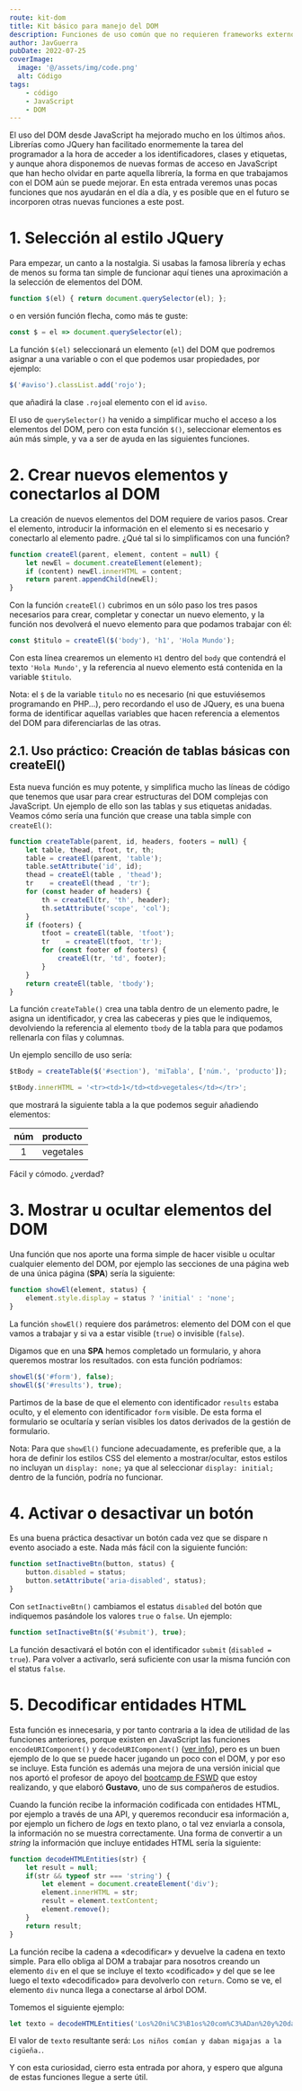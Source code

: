 ```yaml
---
route: kit-dom
title: Kit básico para manejo del DOM
description: Funciones de uso común que no requieren frameworks externos.
author: JavGuerra
pubDate: 2022-07-25
coverImage:
  image: '@/assets/img/code.png'
  alt: Código
tags:
    - código
    - JavaScript
    - DOM
---
```


El uso del DOM desde JavaScript ha mejorado mucho en los últimos años. Librerías como JQuery han facilitado enormemente la tarea del programador a la hora de acceder a los identificadores, clases y etiquetas, y aunque ahora disponemos de nuevas formas de acceso en JavaScript que han hecho olvidar en parte aquella librería, la forma en que trabajamos con el DOM aún se puede mejorar. En esta entrada veremos unas pocas funciones que nos ayudarán en el día a día, y es posible que en el futuro se incorporen otras nuevas funciones a este post.

# 1. Selección al estilo JQuery

Para empezar, un canto a la nostalgia. Si usabas la famosa librería y echas de menos su forma tan simple de funcionar aquí tienes una aproximación a la selección de elementos del DOM.

```javascript
function $(el) { return document.querySelector(el); };
```
o en versión función flecha, como más te guste:

```javascript
const $ = el => document.querySelector(el);
```
La función ```$(el)``` seleccionará un elemento (```el```) del DOM que podremos asignar a una variable o con el que podemos usar propiedades, por ejemplo:

```javascript
$('#aviso').classList.add('rojo');
```
que añadirá la clase ```.rojo```al elemento con el id ```aviso```.

El uso de ```querySelector()``` ha venido a simplificar mucho el acceso a los elementos del DOM, pero con esta función ```$()```, seleccionar elementos es aún más simple, y va a ser de ayuda en las siguientes funciones.

# 2. Crear nuevos elementos y conectarlos al DOM

La creación de nuevos elementos del DOM requiere de varios pasos. Crear el elemento, introducir la información en el elemento si es necesario y conectarlo al elemento padre. ¿Qué tal si lo simplificamos con una función?

```javascript
function createEl(parent, element, content = null) {
    let newEl = document.createElement(element);
    if (content) newEl.innerHTML = content;
    return parent.appendChild(newEl);
}
```
Con la función ```createEl()``` cubrimos en un sólo paso los tres pasos necesarios para crear, completar y conectar un nuevo elemento, y la función nos devolverá el nuevo elemento para que podamos trabajar con él:

```javascript
const $titulo = createEl($('body'), 'h1', 'Hola Mundo');
```
Con esta línea crearemos un elemento ```H1``` dentro del ```body``` que contendrá el texto ```'Hola Mundo'```, y la referencia al nuevo elemento está contenida en la variable ```$titulo```.

Nota: el ```$``` de la variable ```titulo``` no es necesario (ni que estuviésemos programando en PHP...), pero recordando el uso de JQuery, es una buena forma de identificar aquellas variables que hacen referencia a elementos del DOM para diferenciarlas de las otras.

## 2.1. Uso práctico: Creación de tablas básicas con createEl()

Esta nueva función es muy potente, y simplifica mucho las líneas de código que tenemos que usar para crear estructuras del DOM complejas con JavaScript. Un ejemplo de ello son las tablas y sus etiquetas anidadas. Veamos cómo sería una función que crease una tabla simple con ```createEl()```:

```javascript
function createTable(parent, id, headers, footers = null) {
    let table, thead, tfoot, tr, th;
    table = createEl(parent, 'table');
    table.setAttribute('id', id);
    thead = createEl(table , 'thead');
    tr    = createEl(thead , 'tr');
    for (const header of headers) {
        th = createEl(tr, 'th', header);
        th.setAttribute('scope', 'col');
    }
    if (footers) {
        tfoot = createEl(table, 'tfoot');
        tr    = createEl(tfoot, 'tr');
        for (const footer of footers) {
            createEl(tr, 'td', footer);
        } 
    }
    return createEl(table, 'tbody');
}
```

La función ```createTable()``` crea una tabla dentro de un elemento padre, le asigna un identificador, y crea las cabeceras y pies que le indiquemos, devolviendo la referencia al elemento ```tbody``` de la tabla para que podamos rellenarla con filas y columnas.

Un ejemplo sencillo de uso sería:

```javascript
$tBody = createTable($('#section'), 'miTabla', ['núm.', 'producto']);

$tBody.innerHTML = '<tr><td>1</td><td>vegetales</td></tr>';
```
que mostrará la siguiente tabla a la que podemos seguir añadiendo elementos:

| núm | producto |
| :---: |:--- |
| 1 | vegetales |

Fácil y cómodo. ¿verdad?

# 3. Mostrar u ocultar elementos del DOM

Una función que nos aporte una forma simple de hacer visible u ocultar cualquier elemento del DOM, por ejemplo las secciones de una página web de una única página (**SPA**) sería la siguiente:

```javascript
function showEl(element, status) {
    element.style.display = status ? 'initial' : 'none';
}
```

La función ```showEl()``` requiere dos parámetros: elemento del DOM con el que vamos a trabajar y si va a estar visible (```true```) o invisible (```false```).

Digamos que en una **SPA** hemos completado un formulario, y ahora queremos mostrar los resultados. con esta función podríamos:

```javascript
showEl($('#form'), false);
showEl($('#results'), true);
```
Partimos de la base de que el elemento con identificador ```results``` estaba oculto, y el elemento con identificador ```form``` visible. De esta forma el formulario se ocultaría y serían visibles los datos derivados de la gestión de formulario.

Nota: Para que ```showEl()``` funcione adecuadamente, es preferible que, a la hora de definir los estilos CSS del elemento a mostrar/ocultar, estos estilos no incluyan un ```display: none;``` ya que al seleccionar ```display: initial;``` dentro de la función, podría no funcionar.

# 4. Activar o desactivar un botón

Es una buena práctica desactivar un botón cada vez que se dispare n evento asociado a este. Nada más fácil con la siguiente función:

```javascript
function setInactiveBtn(button, status) {
    button.disabled = status;
    button.setAttribute('aria-disabled', status);
}
```

Con ```setInactiveBtn()``` cambiamos el estatus ```disabled``` del botón que indiquemos pasándole los valores ```true``` o ```false```. Un ejemplo:

```javascript
function setInactiveBtn($('#submit'), true);
```

La función desactivará el botón con el identificador ```submit``` (```disabled = true```). Para volver a activarlo, será suficiente con usar la misma función con el status ```false```.

# 5. Decodificar entidades HTML

Esta función es innecesaria, y por tanto contraria a la idea de utilidad de las funciones anteriores, porque existen en JavaScript las funciones ```encodeURIComponent()``` y ```decodeURIComponent()``` ([ver info](https://www.w3schools.com/jsref/jsref_decodeuricomponent.asp)), pero es un buen ejemplo de lo que se puede hacer jugando un poco con el DOM, y por eso se incluye. Esta función es además una mejora de una versión inicial que nos aportó el profesor de apoyo del [bootcamp de FSWD](beca-santander-fswd) que estoy realizando, y que elaboró **Gustavo**, uno de sus compañeros de estudios.

Cuando la función recibe la información codificada con entidades HTML, por ejemplo a través de una API, y queremos reconducir esa información a, por ejemplo un fichero de _logs_ en texto plano, o tal vez enviarla a consola, la información no se muestra correctamente. Una forma de convertir a un _string_ la información que incluye entidades HTML sería la siguiente:

```javascript
function decodeHTMLEntities(str) {
    let result = null;
    if(str && typeof str === 'string') {
        let element = document.createElement('div');
        element.innerHTML = str;
        result = element.textContent;
        element.remove();
    }
    return result;
}
```

La función recibe la cadena a «decodificar» y devuelve la cadena en texto simple. Para ello obliga al DOM a trabajar para nosotros creando un elemento ```div``` en el que se incluye el texto «codificado» y del que se lee luego el texto «decodificado» para devolverlo con ```return```. Como se ve, el elemento ```div``` nunca llega a conectarse al árbol DOM.

Tomemos el siguiente ejemplo:

```javascript
let texto = decodeHTMLEntities('Los%20ni%C3%B1os%20com%C3%ADan%20y%20daban%20migajas%20a%20la%20cig%C3%BCe%C3%B1a.');
```
El valor de ```texto``` resultante será: ```Los niños comían y daban migajas a la cigüeña.```.

Y con esta curiosidad, cierro esta entrada por ahora, y espero que alguna de estas funciones llegue a serte útil.

